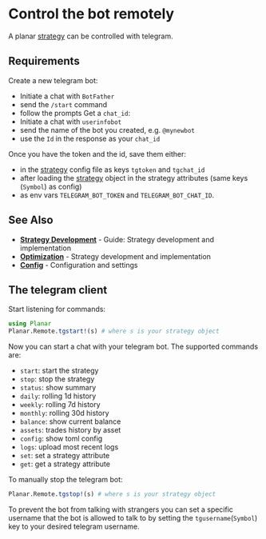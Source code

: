 <!--
category: "configuration"
difficulty: "beginner"
topics: [strategy-development, configuration]
last_updated: "2025-10-04"
-->

# Control the bot remotely

A planar [strategy](guides/../guides/strategy-development.md) can be controlled with telegram. 

## Requirements
Create a new telegram bot:
- Initiate a chat with `BotFather`
- send the `/start` command
- follow the prompts
Get a `chat_id`:
- Initiate a chat with `userinfobot`
- send the name of the bot you created, e.g. `@mynewbot`
- use the `Id` in the response as your `chat_id`

Once you have the token and the id, save them either:
- in the [strategy](guides/../guides/strategy-development.md) config file as keys `tgtoken` and `tgchat_id`
- after loading the [strategy](guides/../guides/strategy-development.md) object in the strategy attributes (same keys (`Symbol`) as config)
- as env vars `TELEGRAM_BOT_TOKEN` and `TELEGRAM_BOT_CHAT_ID`.


## See Also

- **[Strategy Development](guides/../guides/strategy-development.md)** - Guide: Strategy development and implementation
- **[Optimization](optimization.md)** - Strategy development and implementation
- **[Config](config.md)** - Configuration and settings

## The telegram client
Start listening for commands:

``` julia
using Planar
Planar.Remote.tgstart!(s) # where s is your strategy object
```

Now you can start a chat with your telegram bot.
The supported commands are:

- `start`: start the strategy
- `stop`: stop the strategy
- `status`: show summary
- `daily`: rolling 1d history
- `weekly`: rolling 7d history
- `monthly`: rolling 30d history
- `balance`: show current balance
- `assets`: trades history by asset
- `config`: show toml config
- `logs`: upload most recent logs
- `set`: set a strategy attribute
- `get`: get a strategy attribute

To manually stop the telegram bot:

``` julia
Planar.Remote.tgstop!(s) # where s is your strategy object
```

To prevent the bot from talking with strangers you can set a specific username that the bot is allowed to talk to by setting the `tgusername`(`Symbol`) key to your desired telegram username.
